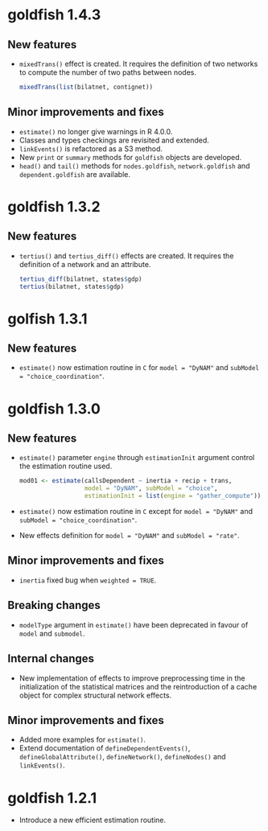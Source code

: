 # goldfish 1.4.3

## New features

* `mixedTrans()` effect is created. It requires the definition of two networks
  to compute the number of two paths between nodes.

  ```R
  mixedTrans(list(bilatnet, contignet))
  ```

## Minor improvements and fixes

* `estimate()` no longer give warnings in R 4.0.0.
* Classes and types checkings are revisited and extended.
* `linkEvents()` is refactored as a S3 method.
* New `print` or `summary` methods for `goldfish` objects are developed.
* `head()` and `tail()` methods for `nodes.goldfish`, `network.goldfish`
  and `dependent.goldfish` are available.

# goldfish 1.3.2

## New features

* `tertius()` and `tertius_diff()` effects are created. It requires the
  definition of a network and an attribute.

  ```R
  tertius_diff(bilatnet, states$gdp)
  tertius(bilatnet, states$gdp)
  ```

# golfish 1.3.1

## New features

* `estimate()` now estimation routine in `C` for `model = "DyNAM"` and
  `subModel = "choice_coordination"`.

# goldfish 1.3.0 

## New features

* `estimate()` parameter `engine` through `estimationInit` argument control the estimation
  routine used.
  
  ```R
  mod01 <- estimate(callsDependent ~ inertia + recip + trans,
                    model = "DyNAM", subModel = "choice",
                    estimationInit = list(engine = "gather_compute"))
  ```
  
* `estimate()` now estimation routine in `C` except for `model = "DyNAM"` and
  `subModel = "choice_coordination"`.
* New effects definition for `model = "DyNAM"` and `subModel = "rate"`.

## Minor improvements and fixes
* `inertia` fixed bug when `weighted = TRUE`.

## Breaking changes

* `modelType` argument in `estimate()` have been deprecated in favour of `model` 
   and `submodel`.
   
## Internal changes

* New implementation of effects to improve preprocessing time in the initialization
  of the statistical matrices and the reintroduction of a cache object for complex 
  structural network effects.

## Minor improvements and fixes

* Added more examples for `estimate()`.
* Extend documentation of `defineDependentEvents()`, `defineGlobalAttribute()`, 
  `defineNetwork()`, `defineNodes()` and `linkEvents()`.

# goldfish 1.2.1 

* Introduce a new efficient estimation routine.